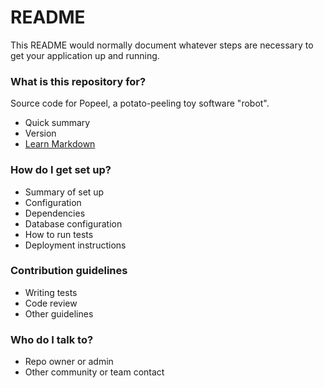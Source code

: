 # README #

This README would normally document whatever steps are necessary to get your application up and running.

### What is this repository for? ###

Source code for Popeel, a potato-peeling toy software "robot".

* Quick summary
* Version
* [Learn Markdown](https://bitbucket.org/tutorials/markdowndemo)

### How do I get set up? ###

* Summary of set up
* Configuration
* Dependencies
* Database configuration
* How to run tests
* Deployment instructions

### Contribution guidelines ###

* Writing tests
* Code review
* Other guidelines

### Who do I talk to? ###

* Repo owner or admin
* Other community or team contact